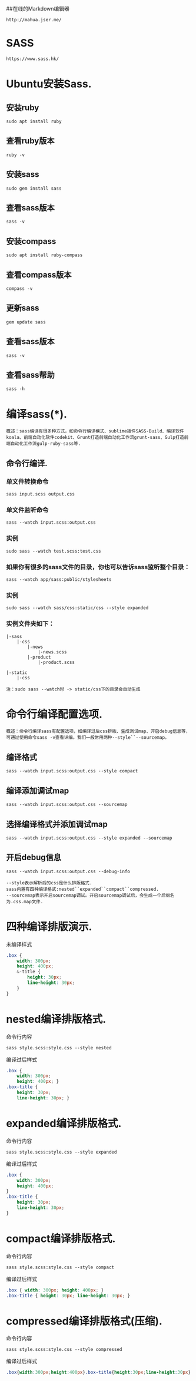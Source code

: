 ##在线的Markdown编辑器
```
http://mahua.jser.me/
```

# SASS
```
https://www.sass.hk/
```

# Ubuntu安装Sass.
## 安装ruby
```
sudo apt install ruby
```

## 查看ruby版本
```
ruby -v
```

## 安装sass
```
sudo gem install sass
```

## 查看sass版本
```
sass -v
```

## 安装compass
```
sudo apt install ruby-compass
```

## 查看compass版本
```
compass -v
```

## 更新sass
```
gem update sass
```

## 查看sass版本
```
sass -v
```

## 查看sass帮助
```
sass -h
```

# 编译sass(*).
```
概述：sass编译有很多种方式，如命令行编译模式、sublime插件SASS-Build、编译软件koala、前端自动化软件codekit、Grunt打造前端自动化工作流grunt-sass、Gulp打造前端自动化工作流gulp-ruby-sass等.
```

## 命令行编译.
### 单文件转换命令
```
sass input.scss output.css
```

### 单文件监听命令
```
sass --watch input.scss:output.css
```

### 实例
```
sudo sass --watch test.scss:test.css
```

### 如果你有很多的sass文件的目录，你也可以告诉sass监听整个目录：
```
sass --watch app/sass:public/stylesheets
```

### 实例
```
sudo sass --watch sass/css:static/css --style expanded
```

### 实例文件夹如下：
```
|-sass
    |-css
        |-news
            |-news.scss
        |-product
            |-product.scss

|-static
    |-css
```
```
注：sudo sass --watch时 -> static/css下的目录会自动生成
```

# 命令行编译配置选项.
```
概述：命令行编译sass有配置选项，如编译过后css排版、生成调试map、开启debug信息等，可通过使用命令sass -v查看详细。我们一般常用两种--style``--sourcemap。
```

## 编译格式
```
sass --watch input.scss:output.css --style compact
```

## 编译添加调试map
```
sass --watch input.scss:output.css --sourcemap
```

## 选择编译格式并添加调试map
```
sass --watch input.scss:output.css --style expanded --sourcemap
```

## 开启debug信息
```
sass --watch input.scss:output.css --debug-info
```

```
--style表示解析后的css是什么排版格式.
sass内置有四种编译格式:nested``expanded``compact``compressed.
--sourcemap表示开启sourcemap调试。开启sourcemap调试后，会生成一个后缀名为.css.map文件.
```

# 四种编译排版演示.
未编译样式
```css
.box {
    width: 300px;
    height: 400px;
    &-title {
        height: 30px;
        line-height: 30px;
    }
}
```

# nested编译排版格式.
命令行内容
```
sass style.scss:style.css --style nested
```
 
编译过后样式
```css
.box {
    width: 300px;
    height: 400px; }
.box-title {
    height: 30px;
    line-height: 30px; }
```

# expanded编译排版格式.
命令行内容
```
sass style.scss:style.css --style expanded
```

编译过后样式
```css
.box {
    width: 300px;
    height: 400px;
}
.box-title {
    height: 30px;
    line-height: 30px;
}
```

# compact编译排版格式.
命令行内容
```
sass style.scss:style.css --style compact
```
 
编译过后样式
```css
.box { width: 300px; height: 400px; }
.box-title { height: 30px; line-height: 30px; }
```

# compressed编译排版格式(压缩).
命令行内容
```
sass style.scss:style.css --style compressed
```
 
编译过后样式
```css
.box{width:300px;height:400px}.box-title{height:30px;line-height:30px}
```
